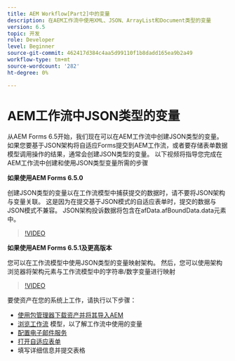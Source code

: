 ```yaml
---
title: AEM Workflow[Part2]中的变量
description: 在AEM工作流中使用XML、JSON、ArrayList和Document类型的变量
version: 6.5
topic: 开发
role: Developer
level: Beginner
source-git-commit: 462417d384c4aa5d99110f1b8dadd165ea9b2a49
workflow-type: tm+mt
source-wordcount: '282'
ht-degree: 0%

---
```


# AEM工作流中JSON类型的变量

从AEM Forms 6.5开始，我们现在可以在AEM工作流中创建JSON类型的变量。 如果您要基于JSON架构将自适应Forms提交到AEM工作流，或者要存储表单数据模型调用操作的结果，通常会创建JSON类型的变量。 以下视频将指导您完成在AEM工作流中创建和使用JSON类型变量所需的步骤

**如果使用AEM Forms 6.5.0**

创建JSON类型的变量以在工作流模型中捕获提交的数据时，请不要将JSON架构与变量关联。 这是因为在提交基于JSON模式的自适应表单时，提交的数据与JSON模式不兼容。 JSON架构投诉数据将包含在afData.afBoundData.data元素中。

>[!VIDEO](https://video.tv.adobe.com/v/26444?quality=12&learn=on)


**如果使用AEM Forms 6.5.1及更高版本**

您可以在工作流模型中使用JSON类型的变量映射架构。 然后，您可以使用架构浏览器将架构元素与工作流模型中的字符串/数字变量进行映射

>[!VIDEO](https://video.tv.adobe.com/v/28097?quality=12&learn=on)

要使资产在您的系统上工作，请执行以下步骤：

* [使用包管理器下载资产并将其导入AEM](assets/jsonandstringvariable.zip)
* [浏览工作流](http://localhost:4502/editor.html/conf/global/settings/workflow/models/jsonvariable.html) 模型，以了解工作流中使用的变量
* [配置电子邮件服务](https://helpx.adobe.com/experience-manager/6-5/sites/administering/using/notification.html#ConfiguringtheMailService)
* [打开自适应表单](http://localhost:4502/content/dam/formsanddocuments/afbasedonjson/jcr:content?wcmmode=disabled)
* 填写详细信息并提交表格
